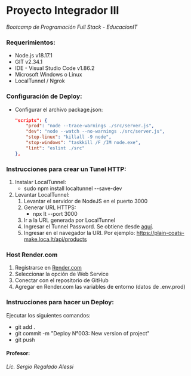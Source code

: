 # Proyecto Integrador III
*Bootcamp de Programación Full Stack - EducacionIT*

### Requerimientos:
- Node.js v18.17.1
- GIT v2.34.1
- IDE - Visual Studio Code v1.86.2
- Microsoft Windows o Linux
- LocalTunnel / Ngrok

### Configuración de Deploy:
- Configurar el archivo package.json:
    ```json
    "scripts": {
        "prod": "node --trace-warnings ./src/server.js",
        "dev": "node --watch --no-warnings ./src/server.js",
        "stop-linux": "killall -9 node",
        "stop-windows": "taskkill /F /IM node.exe",
        "lint": "eslint ./src"
    },
    ```

### Instrucciones para crear un Tunel HTTP:
1. Instalar LocalTunnel:
   - sudo npm install localtunnel --save-dev
2. Levantar LocalTunnel:
   1. Levantar el servidor de NodeJS en el puerto 3000
   2. Generar URL HTTPS:
      - npx lt --port 3000
   3. Ir a la URL generada por LocalTunnel
   4. Ingresar el Tunnel Password. Se obtiene desde [aquí](https://loca.lt/mytunnelpassword).
   5. Ingresar en el navegador la URI. Por ejemplo: https://plain-coats-make.loca.lt/api/products

### Host Render.com
1. Registrarse en [Render.com](https://render.com)
2. Seleccionar la opción de Web Service
3. Conectar con el repositorio de GitHub
4. Agregar en Render.com las variables de entorno (datos de .env.prod)

### Instrucciones para hacer un Deploy:
Ejecutar los siguientes comandos:
   - git add .
   - git commit -m "Deploy N°003: New version of project"
   - git push


#### Profesor:
*Lic. Sergio Regalado Alessi*
